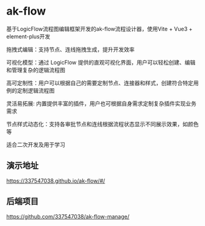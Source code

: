 # ak-flow

基于LogicFlow流程图编辑框架开发的ak-flow流程设计器，使用Vite + Vue3 + element-plus开发

拖拽式编辑：支持节点、连线拖拽生成，提升开发效率

可视化模型：通过 LogicFlow 提供的直观可视化界面，用户可以轻松创建、编辑和管理复杂的逻辑流程图

高可定制性：用户可以根据自己的需要定制节点、连接器和样式，创建符合特定用例的定制逻辑流程图

灵活易拓展: 内置提供丰富的插件，用户也可根据自身需求定制复杂插件实现业务需求

节点样式动态化：支持各审批节点和连线根据流程状态显示不同展示效果，如颜色等

适合二次开发及用于学习

## 演示地址

https://337547038.github.io/ak-flow/#/

## 后端项目
https://github.com/337547038/ak-flow-manage/